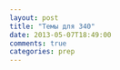 ```yaml
---
layout: post
title: "Темы для 340"
date: 2013-05-07T18:49:00
comments: true
categories: prep 
---
```


